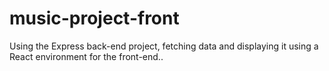 # music-project-front
Using the Express back-end project, fetching data and displaying it using a React environment for the front-end..
